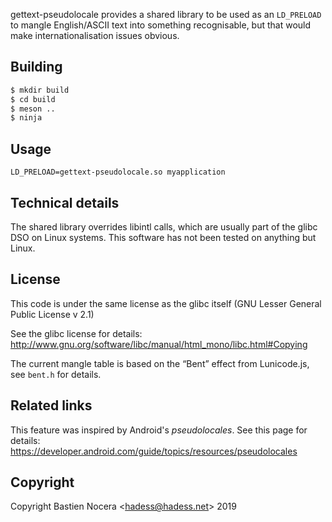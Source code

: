 gettext-pseudolocale provides a shared library
to be used as an `LD_PRELOAD` to mangle English/ASCII
text into something recognisable, but that would make
internationalisation issues obvious.

Building
--------

```sh
$ mkdir build
$ cd build
$ meson ..
$ ninja
```

Usage
-----

```
LD_PRELOAD=gettext-pseudolocale.so myapplication
```

Technical details
-----------------

The shared library overrides libintl calls, which are usually part
of the glibc DSO on Linux systems. This software has not been tested
on anything but Linux.

License
-------

This code is under the same license as the glibc itself
(GNU Lesser General Public License v 2.1)

See the glibc license for details:
http://www.gnu.org/software/libc/manual/html_mono/libc.html#Copying

The current mangle table is based on the “Bent” effect from Lunicode.js,
see `bent.h` for details.

Related links
-------------

This feature was inspired by Android's _pseudolocales_. See this page
for details:
https://developer.android.com/guide/topics/resources/pseudolocales

Copyright
---------

Copyright Bastien Nocera <<hadess@hadess.net>> 2019
